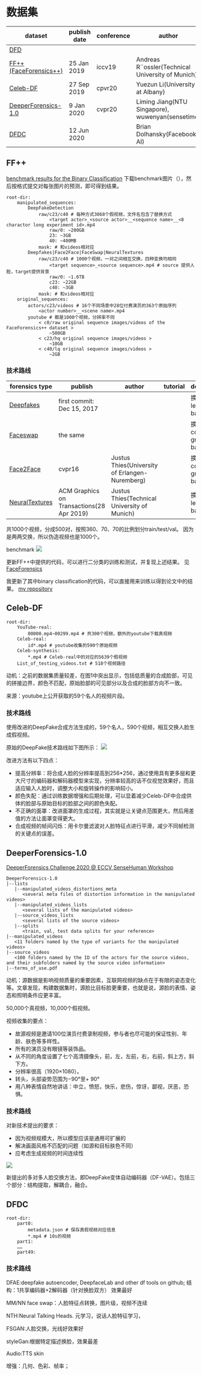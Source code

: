 # 数据集

| dataset | publish date | conference | author |
| - | - | - | - |
| [DFD]()
| [FF++(FaceForensics++)](https://github.com/ondyari/FaceForensics) | 25 Jan 2019 | iccv19 | Andreas R¨ossler(Technical University of Munich) | 
| [Celeb-DF](http://www.cs.albany.edu/~lsw/celeb-deepfakeforensics.html) | 27 Sep 2019 | cpvr20 | Yuezun Li(University at Albany) |
| [DeeperForensics-1.0](https://github.com/EndlessSora/DeeperForensics-1.0) | 9 Jan 2020 | cvpr20 | Liming Jiang(NTU Singapore), wuwenyan(sensetime) |
| [DFDC](https://ai.facebook.com/datasets/dfdc) | 12 Jun 2020 |  | Brian Dolhansky(Facebook AI) |

## FF++

[benchmark results for the Binary Classification](http://kaldir.vc.in.tum.de/faceforensics_benchmark/)
下载benchmark图片（），然后按格式提交对每张图片的预测，即可得到结果。

```
root-dir:
    manipulated_sequences:
        DeepFakeDetection
            raw/c23/c40 # 每种方式3068个假视频，文件名包含了替换方式
                <target actor>_<source actor>__<sequence name>__<8 charactor long experiment id>.mp4
                raw/0: ~200GB
                23: ~3GB
                40: ~400MB
            mask: # 和videos相对应
        Deepfakes|Face2Face|FaceSwap|NeuralTextures
            raw/c23/c40 # 1000个视频，一对之间相互交换，四种变换均相同
                <target sequence>_<source sequence>.mp4 # source 提供人脸，target提供背景
                raw/0: ~1.6TB
                c23: ~22GB
                c40: ~3GB
            mask: # 和videos相对应
    original_sequences:
        actors/c23/videos # 16个不同场景中28位付费演员的363个原始序列
            <actor number>__<scene name>.mp4
        youtube # 都是1000个视频，分辨率不同
            < c0/raw original sequence images/videos of the FaceForensics++ dataset > 
                ~500GB
            < c23/hq original sequence images/videos >
                ~10GB
            < c40/lq original sequence images/videos >
                ~2GB
```

### 技术路线

| forensics type | publish | author | tutorial | description | 
|----------------|--------------|--------| -------- | ----- |
| [Deepfakes](https://github.com/deepfakes/faceswap)      | first commit: Dec 15, 2017    |        |         | 换脸，learning-based |
| [Faceswap](https://github.com/deepfakes/faceswap)    | the same  |        |        | 换脸，computer graphics-based |
| [Face2Face](https://openaccess.thecvf.com/content_cvpr_2016/html/Thies_Face2Face_Real-Time_Face_CVPR_2016_paper.html)  |  cvpr16     | Justus Thies(University of Erlangen-Nuremberg)  |         | 换表情，computer graphics-based |
| [NeuralTextures](https://arxiv.org/abs/1904.12356) | ACM Graphics on Transactions(28 Apr 2019)    | Justus Thies(Technical University of Munich)       |        | 换脸，learning-based |

共1000个视频，分成500对，按照360、70、70的比例划分train/test/val。
因为是两两交换，所以伪造视频也是1000个。

benchmark
![](./images/FF++benchmark.png)

更新FF++中提供的代码，可以进行二分类的训练和测试，并复现上述结果。
见[FaceForensics](https://github.com/niyunsheng/FaceForensics)

我更新了其中binary classification的代码，可以直接用来训练以得到论文中的结果。
[my repository](https://github.com/niyunsheng/FaceForensics)

## Celeb-DF

```
root-dir:
    YouTube-real:
        00000.mp4~00299.mp4 # 共300个视频，额外的youtube下载真视频
    Celeb-real:
        id*.mp4 # youtube收集的590个原始视频
    Celeb-synthesis:
        *.mp4 # Celeb-real中的对应的5639个假视频
    List_of_testing_videos.txt # 518个视频路径
```

动机：之前的数据集质量较差，在图1中突出显示，包括低质量的合成脸部，可见的拼接边界，颜色不匹配，原始脸部的可见部分以及合成的脸部方向不一致。

来源：youtube上公开获取的59个名人的视频片段。

### 技术路线

使用改进的DeepFake合成方法生成的，59个名人，590个视频，相互交换人脸生成假视频。

原始的DeepFake技术路线如下图所示：
![](./images/Celeb-DF-fig3.png)

改进方法有以下四点：
* 提高分辨率：将合成人脸的分辨率提高到256*256，通过使用具有更多层和更大尺寸的编码器和解码器模型来实现，分辨率较高的话不仅视觉效果好，而且适应输入人脸时，调整大小和旋转操作的影响较小。
* 颜色失配：通过训练数据增强和后期处理，可以显着减少Celeb-DF中合成供体的脸部与原始目标的脸部之间的颜色失配。
* 不正确的面罩：改进面罩的生成过程，其实就是让关键点范围更大，然后用差值的方法让面罩变得更大。
* 合成视频的帧间闪烁：用卡尔曼滤波对人脸特征点进行平滑，减少不同帧检测的关键点的误差。


## DeeperForensics-1.0

[DeeperForensics Challenge 2020 @ ECCV SenseHuman Workshop](https://competitions.codalab.org/competitions/25228)

```
DeeperForensics-1.0
|--lists
   |--manipulated_videos_distortions_meta
      <several meta files of distortion information in the manipulated videos>
   |--manipulated_videos_lists
      <several lists of the manipulated videos>
   |--source_videos_lists
      <several lists of the source videos>
   |--splits
      <train, val, test data splits for your reference>
|--manipulated_videos
   <11 folders named by the type of variants for the manipulated videos>
|--source_videos
   <100 folders named by the ID of the actors for the source videos, and their subfolders named by the source video information>
|--terms_of_use.pdf
```

动机：源数据是影响视频质量的重要因素，互联网视频的缺点在于有限的姿态变化等。文章发现，构建数据集时，源脸比目标脸更重要，也就是说，源脸的表情、姿态和照明条件应更丰富。

50,000个真视频，10,000个假视频。

视频收集的要点：
* 故源视频是邀请100位演员付费录制视频，参与者也尽可能的保证性别、年龄、肤色等多样性。
* 所有的演员没有眼镜等装饰品。
* 从不同的角度设置了七个高清摄像头，前，左，左前，右，右前，斜上方，斜下方。
* 分辨率很高（1920×1080）。
* 转头，头部姿势范围为−90°至+ 90°
* 用八种表情自然地讲话：中立，愤怒，快乐，悲伤，惊讶，鄙视，厌恶，恐惧。

### 技术路线

对新技术提出的要求：
* 因为视频规模大，所以模型应该是通用可扩展的
* 解决画面风格不匹配的问题（如源和目标肤色不同）
* 应考虑生成视频的时间连续性

![](./images/DeeperForensics-1.0-fig6.png)

新提出的多对多人脸交换方法，即DeepFake变体自动编码器（DF-VAE）。包括三个部分：结构提取，解耦合，融合。

## DFDC

```
root-dir:
    part0:
        metadata.json # 保存真假视频对应信息
        *.mp4 # 10s的视频
    part1:
    ……
    part49:
```

### 技术路线

DFAE:deepfake autoencoder, DeepfaceLab and other df tools on github;
结构：1共享编码器+2解码器（针对换脸双方） 效果最好

MM/NN face swap：人脸特征点转换，图片级，视频不连续

NTH:Neural Talking Heads. 元学习，说话人脸特征学习，

FSGAN:人脸交换，光线好效果好

styleGan:根据特定描述换脸，效果最差

Audio:TTS skin

增强：几何、色彩、帧率；